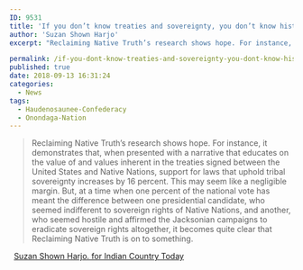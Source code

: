 ```yaml
---
ID: 9531
title: 'If you don’t know treaties and sovereignty, you don’t know history'
author: 'Suzan Shown Harjo'
excerpt: "Reclaiming Native Truth’s research shows hope. For instance, it demonstrates that, when presented with a narrative that educates on the value of and values inherent in the treaties signed between the United States and Native Nations, support for laws that uphold tribal sovereignty increases by 16 percent. This may seem like a negligible margin"

permalink: /if-you-dont-know-treaties-and-sovereignty-you-dont-know-history/
published: true
date: 2018-09-13 16:31:24
categories:
  - News
tags:
  - Haudenosaunee-Confederacy
  - Onondaga-Nation
---
```

> Reclaiming Native Truth’s research shows hope. For instance, it demonstrates that, when presented with a narrative that educates on the value of and values inherent in the treaties signed between the United States and Native Nations, support for laws that uphold tribal sovereignty increases by 16 percent. This may seem like a negligible margin. But, at a time when one percent of the national vote has meant the difference between one presidential candidate, who seemed indifferent to sovereign rights of Native Nations, and another, who seemed hostile and affirmed the Jacksonian campaigns to eradicate sovereign rights altogether, it becomes quite clear that Reclaiming Native Truth is on to something.

  [Suzan Shown Harjo. for Indian Country Today](https://newsmaven.io/indiancountrytoday/opinion/if-you-don-t-know-treaties-and-sovereignty-you-don-t-know-history-ZNUigGCWbkGU0jxQIrIFSg/)
